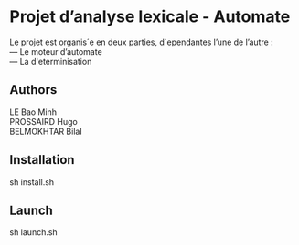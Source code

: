 # Projet d’analyse lexicale - Automate 

Le projet est organis´e en deux parties, d´ependantes l’une de l’autre :
<br>— Le moteur d’automate
<br>— La d'eterminisation


## Authors
LE Bao Minh<br>
PROSSAIRD Hugo<br>
BELMOKHTAR Bilal


## Installation
sh install.sh


## Launch
sh launch.sh